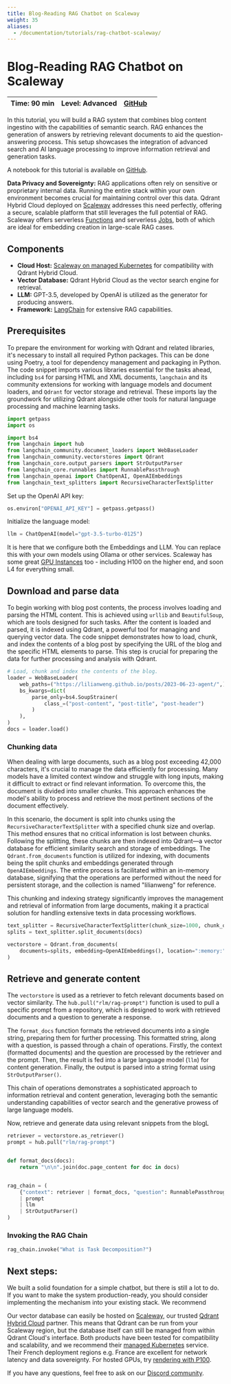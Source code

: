 ```yaml
---
title: Blog-Reading RAG Chatbot on Scaleway
weight: 35
aliases:
  - /documentation/tutorials/rag-chatbot-scaleway/
---
```


# Blog-Reading RAG Chatbot on Scaleway

| Time: 90 min | Level: Advanced |[GitHub](https://github.com/qdrant/examples/blob/master/langchain-lcel-rag/Langchain-LCEL-RAG-Demo.ipynb)|    |
|--------------|-----------------|--|----|

In this tutorial, you will build a RAG system that combines blog content ingestino with the capabilities of semantic search. RAG enhances the generation of answers by retrieving relevant documents to aid the question-answering process. This setup showcases the integration of advanced search and AI language processing to improve information retrieval and generation tasks.

A notebook for this tutorial is available on [GitHub](https://github.com/qdrant/examples/blob/master/langchain-lcel-rag/Langchain-LCEL-RAG-Demo.ipynb).

**Data Privacy and Sovereignty:** RAG applications often rely on sensitive or proprietary internal data. Running the entire stack within your own environment becomes crucial for maintaining control over this data. Qdrant Hybrid Cloud deployed on [Scaleway](https://www.scaleway.com/) addresses this need perfectly, offering a secure, scalable platform that still leverages the full potential of RAG. Scaleway offers serverless [Functions](https://www.scaleway.com/en/serverless-functions/) and serverless [Jobs](https://www.scaleway.com/en/serverless-jobs/), both of which are ideal for embedding creation in large-scale RAG cases.

## Components

- **Cloud Host:** [Scaleway on managed Kubernetes](https://www.scaleway.com/en/kubernetes-kapsule/) for compatibility with Qdrant Hybrid Cloud.
- **Vector Database:** Qdrant Hybrid Cloud as the vector search engine for retrieval.
- **LLM:** GPT-3.5, developed by OpenAI is utilized as the generator for producing answers.
- **Framework:** [LangChain](https://www.langchain.com/) for extensive RAG capabilities.

## Prerequisites

To prepare the environment for working with Qdrant and related libraries, it's necessary to install all required Python packages. This can be done using Poetry, a tool for dependency management and packaging in Python. The code snippet imports various libraries essential for the tasks ahead, including `bs4` for parsing HTML and XML documents, `langchain` and its community extensions for working with language models and document loaders, and `Qdrant` for vector storage and retrieval. These imports lay the groundwork for utilizing Qdrant alongside other tools for natural language processing and machine learning tasks.

```python
import getpass
import os

import bs4
from langchain import hub
from langchain_community.document_loaders import WebBaseLoader
from langchain_community.vectorstores import Qdrant
from langchain_core.output_parsers import StrOutputParser
from langchain_core.runnables import RunnablePassthrough
from langchain_openai import ChatOpenAI, OpenAIEmbeddings
from langchain_text_splitters import RecursiveCharacterTextSplitter
```

Set up the OpenAI API key:

```python
os.environ["OPENAI_API_KEY"] = getpass.getpass()
```

Initialize the language model:

```python
llm = ChatOpenAI(model="gpt-3.5-turbo-0125")
```

It is here that we configure both the Embeddings and LLM. You can replace this with your own models using Ollama or other services. Scaleway has some great [GPU Instances](https://www.scaleway.com/en/gpu-instances/) too - including H100 on the higher end, and soon L4 for everything small.

## Download and parse data

To begin working with blog post contents, the process involves loading and parsing the HTML content. This is achieved using `urllib` and `BeautifulSoup`, which are tools designed for such tasks. After the content is loaded and parsed, it is indexed using Qdrant, a powerful tool for managing and querying vector data. The code snippet demonstrates how to load, chunk, and index the contents of a blog post by specifying the URL of the blog and the specific HTML elements to parse. This step is crucial for preparing the data for further processing and analysis with Qdrant.

```python
# Load, chunk and index the contents of the blog.
loader = WebBaseLoader(
    web_paths=("https://lilianweng.github.io/posts/2023-06-23-agent/",),
    bs_kwargs=dict(
        parse_only=bs4.SoupStrainer(
            class_=("post-content", "post-title", "post-header")
        )
    ),
)
docs = loader.load()

```

### Chunking data

When dealing with large documents, such as a blog post exceeding 42,000 characters, it's crucial to manage the data efficiently for processing. Many models have a limited context window and struggle with long inputs, making it difficult to extract or find relevant information. To overcome this, the document is divided into smaller chunks. This approach enhances the model's ability to process and retrieve the most pertinent sections of the document effectively.

In this scenario, the document is split into chunks using the `RecursiveCharacterTextSplitter` with a specified chunk size and overlap. This method ensures that no critical information is lost between chunks. Following the splitting, these chunks are then indexed into Qdrant—a vector database for efficient similarity search and storage of embeddings. The `Qdrant.from_documents` function is utilized for indexing, with documents being the split chunks and embeddings generated through `OpenAIEmbeddings`. The entire process is facilitated within an in-memory database, signifying that the operations are performed without the need for persistent storage, and the collection is named "lilianweng" for reference.

This chunking and indexing strategy significantly improves the management and retrieval of information from large documents, making it a practical solution for handling extensive texts in data processing workflows.

```python
text_splitter = RecursiveCharacterTextSplitter(chunk_size=1000, chunk_overlap=200)
splits = text_splitter.split_documents(docs)

vectorstore = Qdrant.from_documents(
    documents=splits, embedding=OpenAIEmbeddings(), location=":memory:", collection_name="lilianweng"
)
```

## Retrieve and generate content

The `vectorstore` is used as a retriever to fetch relevant documents based on vector similarity. The `hub.pull("rlm/rag-prompt")` function is used to pull a specific prompt from a repository, which is designed to work with retrieved documents and a question to generate a response.

The `format_docs` function formats the retrieved documents into a single string, preparing them for further processing. This formatted string, along with a question, is passed through a chain of operations. Firstly, the context (formatted documents) and the question are processed by the retriever and the prompt. Then, the result is fed into a large language model (`llm`) for content generation. Finally, the output is parsed into a string format using `StrOutputParser()`.

This chain of operations demonstrates a sophisticated approach to information retrieval and content generation, leveraging both the semantic understanding capabilities of vector search and the generative prowess of large language models.

Now, retrieve and generate data using relevant snippets from the blogL

```python
retriever = vectorstore.as_retriever()
prompt = hub.pull("rlm/rag-prompt")


def format_docs(docs):
    return "\n\n".join(doc.page_content for doc in docs)


rag_chain = (
    {"context": retriever | format_docs, "question": RunnablePassthrough()}
    | prompt
    | llm
    | StrOutputParser()
)
```

### Invoking the RAG Chain

```python
rag_chain.invoke("What is Task Decomposition?")
```

## Next steps:
We built a solid foundation for a simple chatbot, but there is still a lot to do. If you want to make the
system production-ready, you should consider implementing the mechanism into your existing stack. We recommend 

Our vector database can easily be hosted on [Scaleway](https://www.scaleway.com/), our trusted [Qdrant Hybrid Cloud](/documentation/hybrid-cloud/) partner. This means that Qdrant can be run from your Scaleway region, but the database itself can still be managed from within Qdrant Cloud's interface. Both products have been tested for compatibility and scalability, and we recommend their [managed Kubernetes](https://www.scaleway.com/en/kubernetes-kapsule/) service. 
Their French deployment regions e.g. France are excellent for network latency and data sovereignty. For hosted GPUs, try [rendering with P100](https://www.scaleway.com/en/gpu-render-instances/).

If you have any questions, feel free to ask on our [Discord community](https://qdrant.to/discord).




